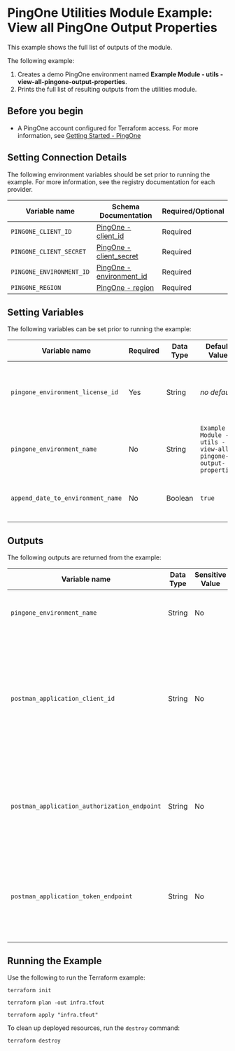 # PingOne Utilities Module Example: View all PingOne Output Properties

This example shows the full list of outputs of the module.

The following example:
1. Creates a demo PingOne environment named **Example Module - utils - view-all-pingone-output-properties**.
2. Prints the full list of resulting outputs from the utilities module.

## Before you begin

* A PingOne account configured for Terraform access.  For more information, see [Getting Started - PingOne](https://terraform.pingidentity.com/getting-started/pingone/)

## Setting Connection Details
The following environment variables should be set prior to running the example.  For more information, see the registry documentation for each provider.

| Variable name                                   | Schema Documentation                                                                                                | Required/Optional |
|-------------------------------------------------|---------------------------------------------------------------------------------------------------------------------|-------------------|
| `PINGONE_CLIENT_ID`                             | [PingOne - client_id](https://registry.terraform.io/providers/pingidentity/pingone/latest/docs#client_id)           | Required          |
| `PINGONE_CLIENT_SECRET`                         | [PingOne - client_secret](https://registry.terraform.io/providers/pingidentity/pingone/latest/docs#client_secret)   | Required          |
| `PINGONE_ENVIRONMENT_ID`                        | [PingOne - environment_id](https://registry.terraform.io/providers/pingidentity/pingone/latest/docs#environment_id) | Required          |
| `PINGONE_REGION`                                | [PingOne - region](https://registry.terraform.io/providers/pingidentity/pingone/latest/docs#region)                 | Required          |

## Setting Variables
The following variables can be set prior to running the example:

| Variable name                        | Required | Data Type | Default Value | Example Value                      | Description                                                                                                                                 |
|--------------------------------------|----------|-----------|---------------|------------------------------------|---------------------------------------------------------------------------------------------------------------------------------------------|
| `pingone_environment_license_id`     | Yes      | String    | *no default*  |                                    | A valid license UUID to apply to the new environment. See [Finding Required IDs](https://terraform.pingidentity.com/getting-started/pingone/#license-id-organization-id-and-organization-name) for instructions on how to retrieve the `pingone_environment_license_id` value from the PingOne console. |
| `pingone_environment_name`           | No       | String    | `Example Module - utils - view-all-pingone-output-properties` | `My Environment` | A string that represents the name of the PingOne customer environment to create and manage with Terraform. |
| `append_date_to_environment_name`    | No       | Boolean   | `true`  | `true`                             | A boolean that determines whether to append the current date to the pingone_environment_name value.                                         |

## Outputs
The following outputs are returned from the example:

| Variable name                                             | Data Type | Sensitive Value | Description                                                                                                      |
|-----------------------------------------------------------|-----------|-----------------|------------------------------------------------------------------------------------------------------------------|
| `pingone_environment_name`          | String    | No             | The environment name created by the example          |
| `postman_application_client_id`      | String    | No              | The client ID used for the Postman OAuth 2.0 authorization type integration.  As the application is configured to use PKCE, the client secret is not required. |
| `postman_application_authorization_endpoint`              | String    | No              | The environment's authorization endpoint used for the Postman OAuth 2.0 authorization type integration. |
| `postman_application_token_endpoint`              | String    | No              | The environment's token endpoint used for the Postman OAuth 2.0 authorization type integration. |

## Running the Example
Use the following to run the Terraform example:

```shell
terraform init
```

```shell
terraform plan -out infra.tfout
```

```shell
terraform apply "infra.tfout"
```


To clean up deployed resources, run the `destroy` command:

```shell
terraform destroy
```
